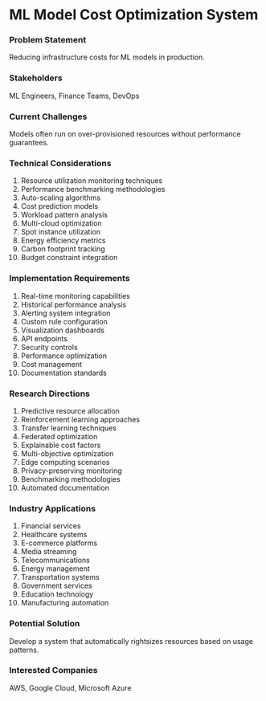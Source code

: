 # ML Model Cost Optimization System

### Problem Statement
Reducing infrastructure costs for ML models in production.

### Stakeholders
ML Engineers, Finance Teams, DevOps

### Current Challenges
Models often run on over-provisioned resources without performance guarantees.

### Technical Considerations
1. Resource utilization monitoring techniques
2. Performance benchmarking methodologies
3. Auto-scaling algorithms
4. Cost prediction models
5. Workload pattern analysis
6. Multi-cloud optimization
7. Spot instance utilization
8. Energy efficiency metrics
9. Carbon footprint tracking
10. Budget constraint integration

### Implementation Requirements
1. Real-time monitoring capabilities
2. Historical performance analysis
3. Alerting system integration
4. Custom rule configuration
5. Visualization dashboards
6. API endpoints
7. Security controls
8. Performance optimization
9. Cost management
10. Documentation standards

### Research Directions
1. Predictive resource allocation
2. Reinforcement learning approaches
3. Transfer learning techniques
4. Federated optimization
5. Explainable cost factors
6. Multi-objective optimization
7. Edge computing scenarios
8. Privacy-preserving monitoring
9. Benchmarking methodologies
10. Automated documentation

### Industry Applications
1. Financial services
2. Healthcare systems
3. E-commerce platforms
4. Media streaming
5. Telecommunications
6. Energy management
7. Transportation systems
8. Government services
9. Education technology
10. Manufacturing automation

### Potential Solution
Develop a system that automatically rightsizes resources based on usage patterns.

### Interested Companies
AWS, Google Cloud, Microsoft Azure
